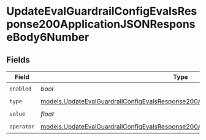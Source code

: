 # UpdateEvalGuardrailConfigEvalsResponse200ApplicationJSONResponseBody6Number


## Fields

| Field                                                                                                                                                                              | Type                                                                                                                                                                               | Required                                                                                                                                                                           | Description                                                                                                                                                                        |
| ---------------------------------------------------------------------------------------------------------------------------------------------------------------------------------- | ---------------------------------------------------------------------------------------------------------------------------------------------------------------------------------- | ---------------------------------------------------------------------------------------------------------------------------------------------------------------------------------- | ---------------------------------------------------------------------------------------------------------------------------------------------------------------------------------- |
| `enabled`                                                                                                                                                                          | *bool*                                                                                                                                                                             | :heavy_check_mark:                                                                                                                                                                 | N/A                                                                                                                                                                                |
| `type`                                                                                                                                                                             | [models.UpdateEvalGuardrailConfigEvalsResponse200ApplicationJSONResponseBody62Type](../models/updateevalguardrailconfigevalsresponse200applicationjsonresponsebody62type.md)       | :heavy_check_mark:                                                                                                                                                                 | N/A                                                                                                                                                                                |
| `value`                                                                                                                                                                            | *float*                                                                                                                                                                            | :heavy_check_mark:                                                                                                                                                                 | N/A                                                                                                                                                                                |
| `operator`                                                                                                                                                                         | [models.UpdateEvalGuardrailConfigEvalsResponse200ApplicationJSONResponseBody6Operator](../models/updateevalguardrailconfigevalsresponse200applicationjsonresponsebody6operator.md) | :heavy_check_mark:                                                                                                                                                                 | N/A                                                                                                                                                                                |